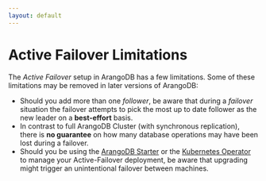 ```yaml
---
layout: default
---
```

Active Failover Limitations
===========================

The _Active Failover_ setup in ArangoDB has a few limitations. Some of these limitations 
may be removed in later versions of ArangoDB:

- Should you add more than one _follower_, be aware that during a _failover_ situation
 the failover attempts to pick the most up to date follower as the new leader on a **best-effort** basis. 
- In contrast to full ArangoDB Cluster (with synchronous replication), there is **no guarantee** on 
  how many database operations may have been lost during a failover.
- Should you be using the [ArangoDB Starter](programs-starter.html) 
  or the [Kubernetes Operator](deployment-kubernetes.html) to manage your Active-Failover
  deployment, be aware that upgrading might trigger an unintentional failover between machines.


